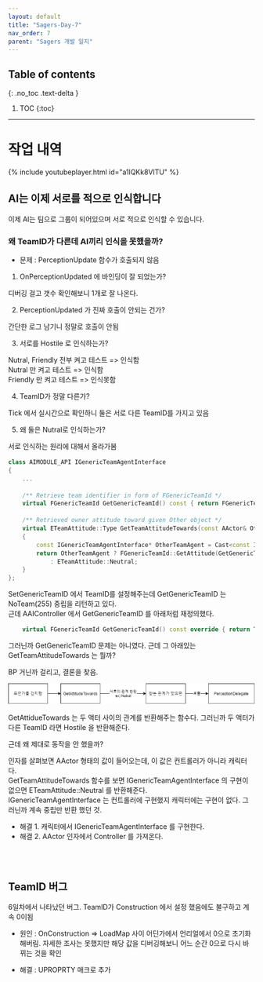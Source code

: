 ```yaml
---
layout: default
title: "Sagers-Day-7"
nav_order: 7
parent: "Sagers 개발 일지"
---
```


## Table of contents
{: .no_toc .text-delta }

1. TOC
{:toc}

---

# 작업 내역

{% include youtubeplayer.html id="a1lQKk8VlTU" %}

## AI는 이제 서로를 적으로 인식합니다

이제 AI는 팀으로 그룹이 되어있으며 서로 적으로 인식할 수 있습니다.<br/>

### 왜 TeamID가 다른데 AI끼리 인식을 못했을까?

* 문제 : PerceptionUpdate 함수가 호출되지 않음<br/>

1. OnPerceptionUpdated 에 바인딩이 잘 되었는가?<br/>

디버깅 걸고 갯수 확인해보니 1개로 잘 나온다.<br/>

2. PerceptionUpdated 가 진짜 호출이 안되는 건가?<br/>

간단한 로그 남기니 정말로 호출이 안됨<br/>

3. 서로를 Hostile 로 인식하는가?<br/>

Nutral, Friendly 전부 켜고 테스트 => 인식함<br/>
Nutral 만 켜고 테스트 => 인식함<br/>
Friendly 만 켜고 테스트 => 인식못함<br/>

4. TeamID가 정말 다른가?<br/>

Tick 에서 실시간으로 확인하니 둘은 서로 다른 TeamID를 가지고 있음<br/>

5. 왜 둘은 Nutral로 인식하는가?<br/>

서로 인식하는 원리에 대해서 올라가봄<br/>

```cpp
class AIMODULE_API IGenericTeamAgentInterface
{
	...

	/** Retrieve team identifier in form of FGenericTeamId */
	virtual FGenericTeamId GetGenericTeamId() const { return FGenericTeamId::NoTeam; }

	/** Retrieved owner attitude toward given Other object */
	virtual ETeamAttitude::Type GetTeamAttitudeTowards(const AActor& Other) const
	{ 
		const IGenericTeamAgentInterface* OtherTeamAgent = Cast<const IGenericTeamAgentInterface>(&Other);
		return OtherTeamAgent ? FGenericTeamId::GetAttitude(GetGenericTeamId(), OtherTeamAgent->GetGenericTeamId())
			: ETeamAttitude::Neutral;
	}
};
```
SetGenericTeamID 에서 TeamID를 설정해주는데 GetGenericTeamID 는 NoTeam(255) 중립을 리턴하고 있다. <br/>
근데 AAIController 에서 GetGenericTeamID 를 아래처럼 재정의했다.<br/>

```cpp
	virtual FGenericTeamId GetGenericTeamId() const override { return TeamID; }
```

그러닌까 GetGenericTeamID 문제는 아니였다. 근데 그 아래있는 GetTeamAttitudeTowards 는 뭘까?<br/>

BP 거닌까 걸리고, 결론을 찾음.<br/>

<img src="/images/Unreal/Sagers/sagers_7_1.PNG"><br/>

GetAttidueTowards 는 두 액터 사이의 관계를 반환해주는 함수다. 그러닌까 두 액터가 다른 TeamID 라면 Hostile 을 반환해준다.<br/>

근데 왜 제대로 동작을 안 했을까?<br/>

인자를 살펴보면 AActor 형태의 값이 들어오는데, 이 값은 컨트롤러가 아니라 캐릭터 다.<br/>
GetTeamAttitudeTowards 함수를 보면 IGenericTeamAgentInterface 의 구현이 없으면 ETeamAttitude::Neutral 를 반환해준다.<br/>
IGenericTeamAgentInterface 는 컨트롤러에 구현했지 캐릭터에는 구현이 없다. 그러닌까 계속 중립만 반환 했던 것.<br/>

* 해결 1. 캐릭터에서 IGenericTeamAgentInterface 를 구현한다.
* 해결 2. AActor 인자에서 Controller 를 가져온다.



<br/><br/>

## TeamID 버그

6일차에서 나타났던 버그. TeamID가 Construction 에서 설정 했음에도 불구하고 계속 0이됨 <br/>

* 원인 : OnConstruction => LoadMap 사이 어딘가에서 언리얼에서 0으로 초기화해버림. 자세한 조사는 못했지만 해당 값을 디버깅해보니 어느 순간 0으로 다시 바뀌는 것을 확인<br/>

* 해결 : UPROPRTY 매크로 추가<br/>